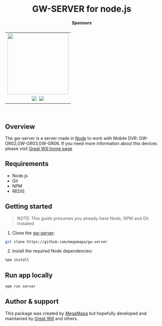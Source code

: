 <h1 align="center">GW-SERVER for node.js</h1>

<h5 align="center">Sponsors</h5>

<div align="center">
  <table cellpadding="5" cellspacing="0" border="0" align="center">
    <tr>
      <td><a href="https://www.gpstracker-factory.com/"><img src="https://www.gpstracker-factory.com/wp-content/uploads/2018/05/logo.png" width="200px"/></a></td>
    </tr>
    <tr>
      <td align="center">
        <a href="https://github.com/sponsors/coreybutler"><img src="https://img.shields.io/github/sponsors/megamapa?label=Individual%20Sponsors&logo=github&style=social"/></a>
        &nbsp;<a href="https://github.com/sponsors/megamapa"><img src="https://img.shields.io/badge/-Become%20a%20Sponsor-yellow"/></a>
      </td>
    </tr>
  </table>
</div>
<br/>

## Overview

The gw-server is a server made in [Node](https://nodejs.dev/en/) to work with Mobile DVR: GW-GR02,GW-GR03,GW-GR06.
If you need more information about this devices please visit [Great Will home page](https://www.gpstracker-factory.com/mobile-digital-video-recorders/)
## Requirements
- Node.js
- Git
- NPM
- REDIS

## Getting started

> NOTE: This guide presumes you already have Node, NPM and Git installed

1. Clone the [gw-server](https://github.com/megamapa/gw-server):

```sh
git clone https://github.com/megamapa/gw-server
```

2. Install the required Node dependencies:

```sh
npm install
```

## Run app locally
```sh
npm run server
```

## Author & support

This package was created by [MegaMapa](http://megamapa.com/) but hopefully developed and maintained by [Great Will](https://www.gpstracker-factory.com/) and others.
